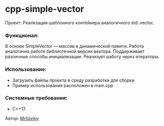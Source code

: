 # cpp-simple-vector
Проект: Реализация шаблонного контейнера аналогичного std::vector.

### Функционал:
В основе SimpleVector — массив в динамической памяти.  Работа аналогична работе библиотечной версии вектора. Поддерживает различные способы инициализации. Реализует работу через итераторы.

### Использование:
- Загрузить файлы проекта в среду разработки для сборки
- Пример использования расположен в main.cpp

### Системные требования:
- C++17.

Автор: [MrGorkiy](https://github.com/MrGorkiy)
